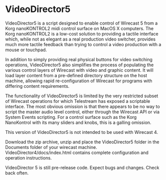 VideoDirector5
==============

VideoDirector5 is a script designed to enable control of Wirecast 5 from a Korg nanoKONTROL2 midi control surface on MacOS X computers. The Korg nanoKONTROL2 is a low-cost solution to providing a tactile interface which, while not as elegant as a real production video switcher, provides much more tactile feedback than trying to control a video production with a mouse or touchpad.

In addition to simply providing real physical buttons for video switching operations, VideoDirector5 also simplifies the process of populating the various control layers of Wirecast with video and graphic content. It will load layer content from a pre-defined directory structure on the host machine, allowing rapid re-configuration of Wirecast for programs with differing content requirements.

The functionality of VideoDirector5 is limited by the very restricted subset of Wirecast operations for which Telestream has exposed a scriptable interface. The most obvious omission is that there appears to be no way to script the master audio level control, either through the Wirecast API or via System Events scripting. For a control surface such as the Korg NanoKontrol with its many sliders and knobs, this is a galling omission.

This version of VideoDirector5 is not intended to be used with Wirecast 4.

Download the zip archive, unzip and place the VideoDirector5 folder in the Documents folder of your wirecast machine.  VideoDirector4/docs/index.html contains complete configuration and operation instructions.

VideoDirector 5 is still pre-release code.  Expect bugs and changes.  Check back often.
